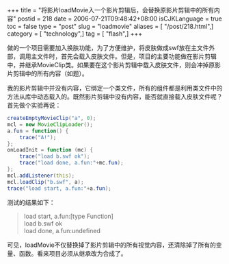 +++
title = "将影片loadMovie入一个影片剪辑后，会替换原影片剪辑中的所有内容"
postid = 218
date = 2006-07-21T09:48:42+08:00
isCJKLanguage = true
toc = false
type = "post"
slug = "loadmovie"
aliases = [ "/post/218.html",]
category = [ "technology",]
tag = [ "flash",]
+++


做的一个项目需要加入换肤功能，为了方便维护，将皮肤做成swf放在主文件外部，调用主文件时，首先会载入皮肤文件。但是，项目的主要功能做在影片剪辑中，并继承MovieClip类。如果要在这个影片剪辑中载入皮肤文件，则会冲掉原影片剪辑中的所有内容（如题）。

我的影片剪辑中并没有内容，它绑定一个类文件，所有的组件都是利用类文件中的方法从库中动态载入的。既然影片剪辑中没有内容，能否就直接载入皮肤文件呢？首先做个实验再说：<!--more-->

``` ActionScript
createEmptyMovieClip("a", 0);
mcl = new MovieClipLoader();
a.fun = function() {
    trace("A!");
};
onLoadInit = function (mc) {
    trace("load b.swf ok");
    trace("load done, a.fun:"+mc.fun);
};
mcl.addListener(this);
mcl.loadClip("b.swf", a);
trace("load start, a.fun:"+a.fun);
```

测试的结果如下：

> load start, a.fun:[type Function]  
> load b.swf ok  
> load done, a.fun:undefined

可见，loadMovie不仅替换掉了影片剪辑中的所有视觉内容，还清除掉了所有的变量、函数。看来项目必须从继承改为合成了。


